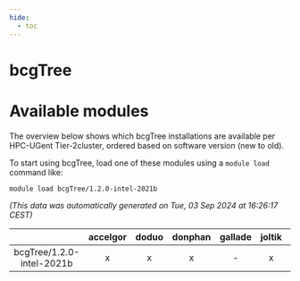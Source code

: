 ```yaml
---
hide:
  - toc
---
```


bcgTree
=======

# Available modules


The overview below shows which bcgTree installations are available per HPC-UGent Tier-2cluster, ordered based on software version (new to old).

To start using bcgTree, load one of these modules using a `module load` command like:

```shell
module load bcgTree/1.2.0-intel-2021b
```

*(This data was automatically generated on Tue, 03 Sep 2024 at 16:26:17 CEST)*  

| |accelgor|doduo|donphan|gallade|joltik|shinx|skitty|
| :---: | :---: | :---: | :---: | :---: | :---: | :---: | :---: |
|bcgTree/1.2.0-intel-2021b|x|x|x|-|x|-|x|
